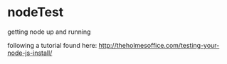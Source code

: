 # nodeTest
getting node up and running

following a tutorial found here: http://theholmesoffice.com/testing-your-node-js-install/
